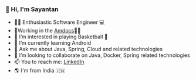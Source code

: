 ### 👋 Hi, I'm Sayantan
- 🧑‍💻 Enthusiastic Software Engineer 💻
- 🔭Working in the [Amdocs](https://www.amdocs.com/)👨‍💼
- 👀 I’m interested in playing Basketball 🏀
- 🌱 I’m currently learning Android 
- 💬 Ask me about Java, Spring, Cloud and related technologies
- 💞️ I’m looking to collaborate on Java, Docker, Spring related technologies
- 📫 You to reach me: [LinkedIn](https://www.linkedin.com/in/sayantan-mitra-698203113/)
- 🌎 I'm from India 🇮🇳

<!---
sayantan20/sayantan20 is a ✨ special ✨ repository because its `README.md` (this file) appears on your GitHub profile.
You can click the Preview link to take a look at your changes.
--->
